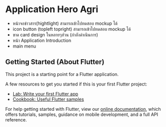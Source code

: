 # Application Hero Agri

- หน้าจอข่าวสาร(hightlight) สามารถเข้าไปทดสอบ mockup ได้
- icon button (topleft topright) สามารถเข้าไปทดสอบ mockup ได้
- ขาด card design ในหลายๆส่วน (กำลังดำเนินการ)
- หน้า Application Introduction
- main menu

## Getting Started (About Flutter)

This project is a starting point for a Flutter application.

A few resources to get you started if this is your first Flutter project:

- [Lab: Write your first Flutter app](https://flutter.dev/docs/get-started/codelab)
- [Cookbook: Useful Flutter samples](https://flutter.dev/docs/cookbook)

For help getting started with Flutter, view our
[online documentation](https://flutter.dev/docs), which offers tutorials,
samples, guidance on mobile development, and a full API reference.
